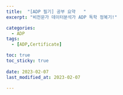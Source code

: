 ```yaml
---
title:  "[ADP 필기] 공부 요약   " 
excerpt: "비전문가 데이터분석가 ADP 독학 정복기!"

categories:
  - ADP
tags:
  - [ADP,Certificate]

toc: true
toc_sticky: true
 
date: 2023-02-07    
last_modified_at: 2023-02-07

---
```


